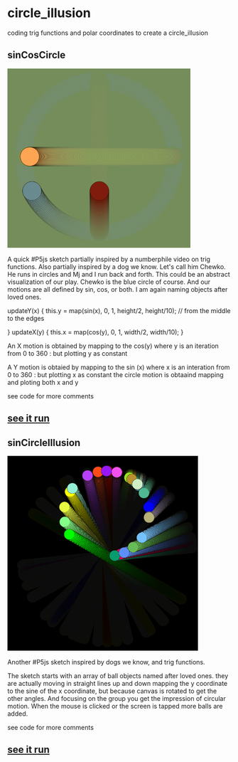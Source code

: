 # circle_illusion
coding trig functions and polar coordinates to create a circle_illusion

## sinCosCircle

![sinCos](sinCos.png)

A quick #P5js sketch partially inspired by a numberphile video on trig functions. Also partially inspired by a dog we know. Let's call him Chewko. He runs in circles and Mj and I run back and forth. This could be an abstract visualization of our play. Chewko is the blue circle of course. And our motions are all defined by sin, cos, or both. I am again naming objects after loved ones.
 
 updateY(x) {
    this.y = map(sin(x), 0, 1, height/2, height/10); // from the middle to the edges
   
  }
  updateX(y) {
    this.x = map(cos(y), 0, 1, width/2, width/10);
  }
  
  An X motion is obtained by mapping to the cos(y) where y is an iteration from 0 to 360 : but plotting y as constant
  
  A Y motion is obtaied by mapping to the  sin (x) where x is an interation from 0 to 360 : but plotting x as constant
  the circle motion is obtaaind mapping and ploting both x and y
  
  see code for more comments
  
## [see it run](https://editor.p5js.org/greggelong/present/_HLtlcvEw)
  
## sinCircleIllusion

![circleIllusion](circleIllusion.png)
 
 Another #P5js sketch inspired by dogs we know, and trig functions.  
 
 The sketch starts with an array of ball objects named after loved ones. they are actually moving in straight lines up and down mapping the y coordinate to the sine of the x coordinate, but because canvas is rotated to get the other angles.  And focusing on the group you get the impression of circular motion. When the mouse is clicked or the screen is tapped more balls are added. 
 
 see code for more comments
 
## [see it run](https://editor.p5js.org/greggelong/present/YwUKDeeok)
